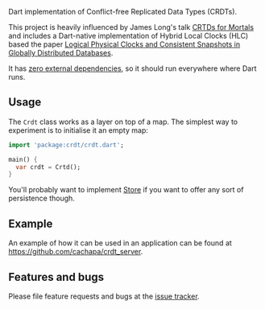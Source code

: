 Dart implementation of Conflict-free Replicated Data Types (CRDTs).

This project is heavily influenced by James Long's talk [CRTDs for Mortals](https://www.dotconferences.com/2019/12/james-long-crdts-for-mortals) and includes a Dart-native implementation of Hybrid Local Clocks (HLC) based the paper [Logical Physical Clocks and Consistent Snapshots in Globally Distributed Databases](https://cse.buffalo.edu/tech-reports/2014-04.pdf).

It has [zero external dependencies](https://github.com/cachapa/crdt/blob/master/pubspec.yaml), so it should run everywhere where Dart runs.

## Usage

The `Crdt` class works as a layer on top of a map. The simplest way to experiment is to initialise it an empty map:

```dart
import 'package:crdt/crdt.dart';

main() {
  var crdt = Crtd();
}
```

You'll probably want to implement [Store](https://github.com/cachapa/crdt/blob/master/lib/src/store.dart) if you want to offer any sort of persistence though.

## Example

An example of how it can be used in an application can be found at https://github.com/cachapa/crdt_server.

## Features and bugs

Please file feature requests and bugs at the [issue tracker](https://github.com/cachapa/crdt/issues).
